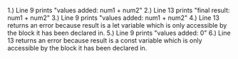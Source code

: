 
1.) Line 9 prints "values added: num1 + num2"
2.) Line 13 prints "final result: num1 + num2"
3.) Line 9 prints "values added: num1 + num2"
4.) Line 13 returns an error because result is a let variable which is only accessible by the block it has been declared in. 
5.) Line 9 prints "values added: 0"
6.) Line 13 returns an error because result is a const variable which is only accessible by the block it has been declared in.

